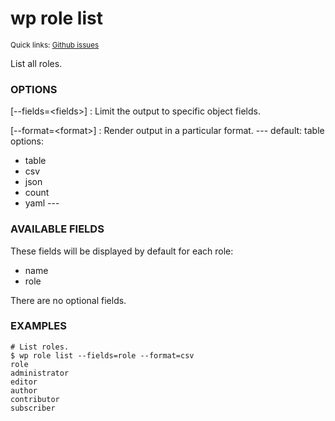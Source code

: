 # wp role list

<small>Quick links: <a href="https://github.com/issues?q=is%3Aopen+label%3Acommand%3Arole-list+sort%3Aupdated-desc+org%3Awp-cli">Github issues</a></small>

List all roles.

### OPTIONS

[\--fields=&lt;fields&gt;]
: Limit the output to specific object fields.

[\--format=&lt;format&gt;]
: Render output in a particular format.
\---
default: table
options:
  - table
  - csv
  - json
  - count
  - yaml
\---

### AVAILABLE FIELDS

These fields will be displayed by default for each role:

* name
* role

There are no optional fields.

### EXAMPLES

    # List roles.
    $ wp role list --fields=role --format=csv
    role
    administrator
    editor
    author
    contributor
    subscriber


